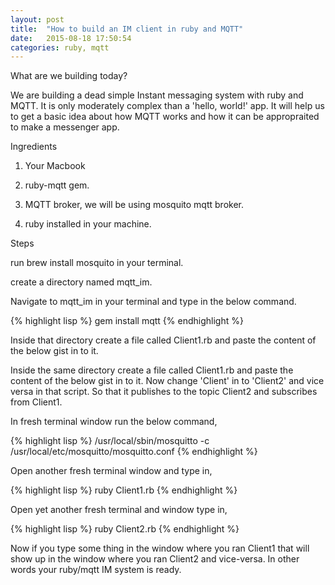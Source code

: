 ```yaml
---
layout: post
title:  "How to build an IM client in ruby and MQTT"
date:   2015-08-18 17:50:54
categories: ruby, mqtt
---
```


What are we building today?


We are building a dead simple Instant messaging system with ruby and MQTT. It is only moderately complex than a 'hello, world!' app. It will help us to get a basic idea about how MQTT works and how it can be appropraited to make a messenger app.

Ingredients

1. Your Macbook

2. ruby-mqtt gem.

3. MQTT broker, we will be using mosquito mqtt broker.

4. ruby installed in your machine.

Steps

run brew install mosquito in your terminal.

create a directory named mqtt_im.

Navigate to mqtt_im in your terminal and type in the below command.

{% highlight lisp %}
gem install mqtt
{% endhighlight %}

Inside that directory create a file called Client1.rb and paste the content of the below gist in to it.

<script src="https://gist.github.com/dhaneshnm/9beadb285b38dbc8d18c.js"></script>

Inside the same directory create a file called Client1.rb and paste the content of the below gist in to it. Now change 'Client' in to 'Client2' and vice versa in that script. So that it publishes to the topic Client2 and subscribes from Client1.

In fresh terminal window run the below command,

{% highlight lisp %}
/usr/local/sbin/mosquitto -c /usr/local/etc/mosquitto/mosquitto.conf
{% endhighlight %}

Open another fresh terminal window and type in,

{% highlight lisp %}
 ruby Client1.rb
{% endhighlight %}

Open yet another fresh terminal and window type in,

{% highlight lisp %}
ruby Client2.rb
{% endhighlight %}


Now if you type some thing in the window where you ran Client1 that will show up in the window where you ran Client2 and vice-versa. In other words your ruby/mqtt IM system is ready.


